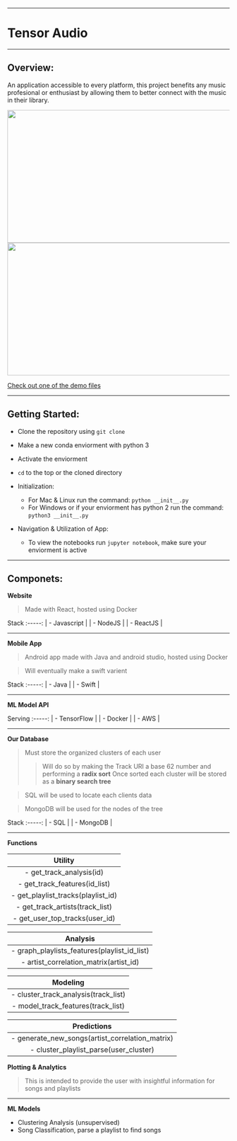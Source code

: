 ----------------------------------------------------------------------
# Tensor Audio

-----------------------------------
Overview:
-----------------------------------
An application accessible to every platform, this project benefits any music profesional or enthusiast by allowing them to better connect with the music in their library.   

<!--
<img display=flex align=right height=230 width=440 src="https://portingdata.com/image_files/demo_spectro.png" />
-->

<img display=flex float=left height=300 width=600 src="https://portingdata.com/image_files/demo_digital.png" /> 

<img display=flex float=left height=300 width=600 src="https://portingdata.com/image_files/demo_3d.png" /> 


<a display=flex href="https://portingdata.com/image_files/demo_3d.html">Check out one of the demo files</a>


-----------------------------------
Getting Started:
-----------------------------------
- Clone the repository using ```git clone```
- Make a new conda enviorment with python 3
- Activate the enviorment
- ```cd``` to the top or the cloned directory

- Initialization:
   - For Mac & Linux run the command: ```python __init__.py```
   - For Windows or if your enviorment has python 2 run the command: ```python3 __init__.py```

- Navigation & Utilization of App:
   - To view the notebooks run ```jupyter notebook```, make sure your enviorment is active

-----------------------------------
Componets:
-----------------------------------
**Website**
> Made with React, hosted using Docker

   Stack
  :-----:
| - Javascript |
| - NodeJS     |
| - ReactJS    |

-------
**Mobile App**
> Android app made with Java and android studio, hosted using Docker

> Will eventually make a swift varient

   Stack
  :-----:
| - Java   |
| - Swift  |
  
-------
**ML Model API** 

  Serving
  :-----:
| - TensorFlow |
| - Docker     |
| - AWS        |

-------
**Our Database**  
> Must store the organized clusters of each user
>> Will do so by making the Track URI a base 62 number and performing a **radix sort**
>> Once sorted each cluster will be stored as a **binary search tree** 

> SQL will be used to locate each clients data 

> MongoDB will be used for the nodes of the tree

   Stack
  :-----:
| - SQL     |
| - MongoDB |
 

-------
**Functions**

|              Utility                 |
|        :------------------:          |
|  - get_track_analysis(id)            |
|  - get_track_features(id_list)       |
|  - get_playlist_tracks(playlist_id)  |
|  - get_track_artists(track_list)     |
|  - get_user_top_tracks(user_id)      |

|              Analysis                               |
|              :------:                               |
|  - graph_playlists_features(playlist_id_list)       |
|  - artist_correlation_matrix(artist_id)             |

|              Modeling                    |
|              :------:                    |
|  - cluster_track_analysis(track_list)    |
|  - model_track_features(track_list)      |

|             Predictions                             |
|              :------:                               |
|  - generate_new_songs(artist_correlation_matrix)    |
|  - cluster_playlist_parse(user_cluster)             |

              
              
**Plotting & Analytics**
> This is intended to provide the user with insightful information for songs and playlists


   -------
**ML Models**

- Clustering Analysis (unsupervised)
- Song Classification, parse a playlist to find songs 



